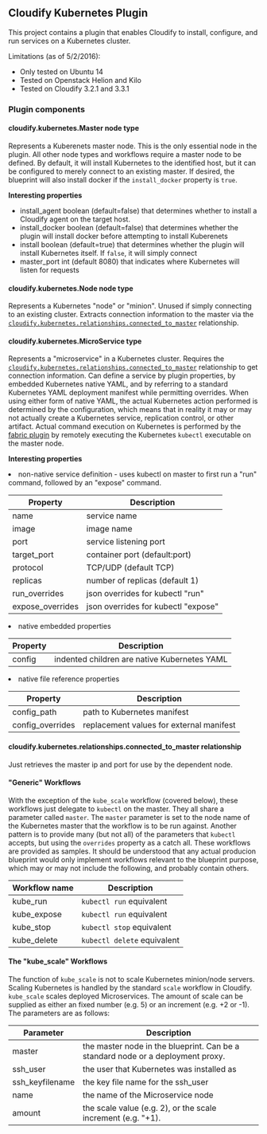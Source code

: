 ## Cloudify Kubernetes Plugin

This project contains a plugin that enables Cloudify to install, configure, and run services on a Kubernetes cluster.

Limitations (as of 5/2/2016):
+ Only tested on Ubuntu 14
+ Tested on Openstack Helion and Kilo
+ Tested on Cloudify 3.2.1 and 3.3.1

### Plugin components

#### cloudify.kubernetes.Master node type

Represents a Kuberenets master node.  This is the only essential node in the plugin.  All other node types and workflows require a master node to be defined.  By default, it will install Kubernetes to the identified host, but it can be configured to merely connect to an existing master.  If desired, the blueprint will also install docker if the `install_docker` property is `true`.

<b>Interesting properties</b>
+ install_agent      boolean (default=false) that determines whether to install a Cloudify agent on the target host.
+ install_docker     boolean (default=false) that determines whether the plugin will install docker before attempting to install Kuberenets
+ install            boolean (default=true) that determines whether the plugin will install Kubernetes itself.  If `false`, it will simply connect
+ master_port        int (default 8080) that indicates where Kubernetes will listen for requests 

#### cloudify.kubernetes.Node node type

Represents a Kubernetes "node" or "minion".  Unused if simply connecting to an existing cluster.  Extracts connection information to the master via the [`cloudify.kubernetes.relationships.connected_to_master`](#conn-to-master) relationship.

#### cloudify.kubernetes.MicroService type

Represents a "microservice" in a Kubernetes cluster.  Requires the [`cloudify.kubernetes.relationships.connected_to_master`](#conn-to-master) relationship to get connection information.  Can define a service by plugin properties, by embedded Kubernetes native YAML, and by referring to a standard Kubernetes YAML deployment manifest while permitting overrides.  When using either form of native YAML, the actual Kubernetes action performed is determined by the configuration, which means that in reality it may or may not actually create a Kubernetes service, replication control, or other artifact.  Actual command execution on Kubernetes is performed by the [fabric plugin](https://github.com/cloudify-cosmo/cloudify-fabric-plugin) by remotely executing the Kubernetes `kubectl` executable on the master node.

<b>Interesting properties</b>
<li> non-native service definition - uses kubectl on master to first run a "run" command, followed by an "expose" command.

 Property        | Description                                   
 --------------- |  ---------------------
 name            | service name                                  
 image           | image name                                    
 port            | service listening port                        
 target_port     | container port (default:port)                 
 protocol        | TCP/UDP  (default TCP)                        
 replicas        | number of replicas (default 1)                   
 run_overrides   | json overrides for kubectl "run"              
 expose_overrides| json overrides for kubectl "expose"          

<nbsp>
<li>native embedded properties

 Property        | Description                                 
 --------------- | ---------------------------------------------
 config          | indented children are native Kubernetes YAML

<nbsp>
<li>native file reference properties

 Property        | Description                                
 --------------- | ---------------------------------------------
 config_path     | path to Kubernetes manifest               
 config_overrides| replacement values for external manifest 


#### cloudify.kubernetes.relationships.connected_to_master relationship <a id="#conn-to-master"></a>

Just retrieves the master ip and port for use by the dependent node.

#### "Generic" Workflows

With the exception of the `kube_scale` workflow (covered below), these workflows just delegate to `kubectl` on the master.  They all share a parameter called `master`.  The `master` parameter is set to the node name of the Kubernetes master that the workflow is to be run against.  Another pattern is to provide many (but not all) of the parameters that `kubectl` accepts, but using the `overrides` property as a catch all.
These workflows are provided as samples.  It should be understood that any actual producion blueprint would only implement workflows relevant to the blueprint purpose, which may or may not include the following, and probably contain others.

Workflow name| Description
------ | -------
kube_run         | `kubectl run` equivalent
kube_expose      | `kubectl run` equivalent
kube_stop        | `kubectl stop` equivalent
kube_delete      | `kubectl delete` equivalent

#### The "kube_scale" Workflows

The function of `kube_scale` is not to scale Kubernetes minion/node servers.  Scaling Kubernetes is handled by the standard `scale` workflow in Cloudify.  `kube_scale` scales deployed Microservices.  The amount of scale can be supplied as either an fixed number (e.g. 5) or an increment (e.g. +2 or -1).  The parameters are as follows:

Parameter | Description
------- | --------
master             | the master node in the blueprint.  Can be a standard node or a deployment proxy.
ssh_user           | the user that Kubernetes was installed as
ssh_keyfilename    | the key file name for the ssh_user
name               | the name of the Microservice node
amount             | the scale value (e.g. 2), or the scale increment (e.g. "+1).
